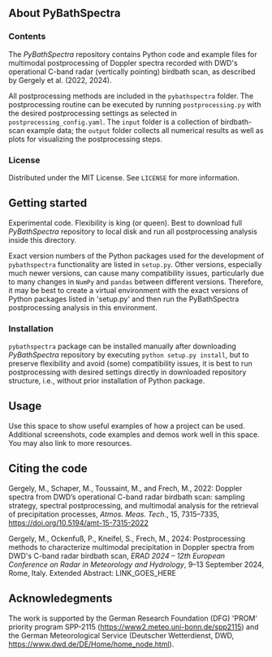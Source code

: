 ## About PyBathSpectra
### Contents
The *PyBathSpectra* repository contains Python code and example files for multimodal postprocessing of Doppler spectra recorded with DWD's operational C-band radar (vertically pointing) birdbath scan, as described by Gergely et al. (2022, 2024).

All postprocessing methods are included in the `pybathspectra` folder. The postprocessing routine can be executed by running `postprocessing.py` with the desired postprocessing settings as selected in `postprocessing_config.yaml`. The `input` folder is a collection of birdbath-scan example data; the `output` folder collects all numerical results as well as plots for visualizing the postprocessing steps.  
### License
Distributed under the MIT License. See `LICENSE` for more information.
## Getting started
Experimental code. Flexibility is king (or queen). Best to download full *PyBathSpectra* repository to local disk and run all postprocessing analysis inside this directory.

Exact version numbers of the Python packages used for the development of `pybathspectra` functionality are listed in `setup.py`. Other versions, especially much newer versions, can cause many compatibility issues, particularly due to many changes in `NumPy` and `pandas` between different versions. Therefore, it may be best to create a virtual environment with the exact versions of Python packages listed in 'setup.py' and then run the PyBathSpectra postprocessing analysis in this environment. 
### Installation
`pybathspectra` package can be installed manually after downloading *PyBathSpectra* repository by executing `python setup.py install`, but to preserve flexibility and avoid (some) compatibility issues, it is best to run postprocessing with desired settings directly in downloaded repository structure, i.e., without prior installation of Python package.
## Usage
Use this space to show useful examples of how a project can be used. Additional screenshots, code examples and demos work well in this space. You may also link to more resources.
## Citing the code
Gergely, M., Schaper, M., Toussaint, M., and Frech, M., 2022: Doppler spectra from DWD’s operational C-band radar birdbath scan: sampling strategy, spectral postprocessing, and multimodal analysis for the retrieval of precipitation processes, *Atmos. Meas. Tech.*, 15, 7315–7335, https://doi.org/10.5194/amt-15-7315-2022

Gergely, M., Ockenfuß, P., Kneifel, S., Frech, M., 2024: Postprocessing methods to characterize multimodal precipitation in Doppler spectra from DWD's C-band radar birdbath scan, *ERAD 2024 – 12th European Conference on Radar in Meteorology and Hydrology*, 9–13 September 2024, Rome, Italy. Extended Abstract: LINK_GOES_HERE
## Acknowledegments
The work is supported by the German Research Foundation (DFG) 'PROM' priority program SPP-2115 (https://www2.meteo.uni-bonn.de/spp2115) and the German Meteorological Service (Deutscher Wetterdienst, DWD, https://www.dwd.de/DE/Home/home_node.html).
<!-- ## References -->
